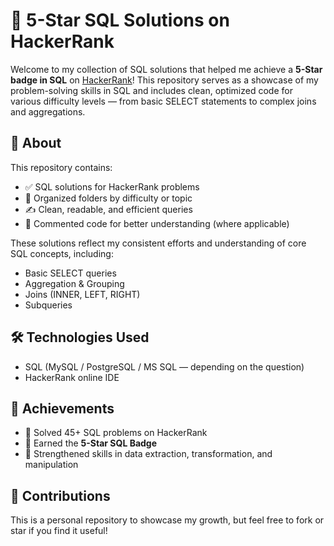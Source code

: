 # 🌟 5-Star SQL Solutions on HackerRank

Welcome to my collection of SQL solutions that helped me achieve a **5-Star badge in SQL** on [HackerRank](https://www.hackerrank.com/profile/vrjjaiswal1718)! This repository serves as a showcase of my problem-solving skills in SQL and includes clean, optimized code for various difficulty levels — from basic SELECT statements to complex joins and aggregations.

## 🚀 About

This repository contains:
- ✅ SQL solutions for HackerRank problems
- 📂 Organized folders by difficulty or topic
- ✍️ Clean, readable, and efficient queries
- 📌 Commented code for better understanding (where applicable)

These solutions reflect my consistent efforts and understanding of core SQL concepts, including:
- Basic SELECT queries
- Aggregation & Grouping
- Joins (INNER, LEFT, RIGHT)
- Subqueries

## 🛠️ Technologies Used

- SQL (MySQL / PostgreSQL / MS SQL — depending on the question)
- HackerRank online IDE

## 🏅 Achievements

- 🧠 Solved 45+ SQL problems on HackerRank
- 🌟 Earned the **5-Star SQL Badge**
- 🎯 Strengthened skills in data extraction, transformation, and manipulation

## 🤝 Contributions

This is a personal repository to showcase my growth, but feel free to fork or star if you find it useful!




